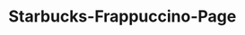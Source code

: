 # Starbucks-Frappuccino-Page

<p align="center"><img src="https://imgs.search.brave.com/y61ZRmm5B2gQwnZC0cucOZM7v_IfLbgp_yg-xC5eOT0/rs:fit:860:0:0/g:ce/aHR0cHM6Ly9wbHVz/cG5nLmNvbS9pbWct/cG5nL3N0YXJidWNr/cy1wbmctYnVzaW5l/c3MtaG91cnMtNjQw/LnBuZw" alt=""></p>
